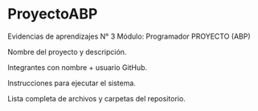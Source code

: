 # ProyectoABP
Evidencias de aprendizajes N° 3 Módulo: Programador PROYECTO (ABP) 

Nombre del proyecto y descripción.

 Integrantes con nombre + usuario GitHub.

 Instrucciones para ejecutar el sistema.

 Lista completa de archivos y carpetas del repositorio.